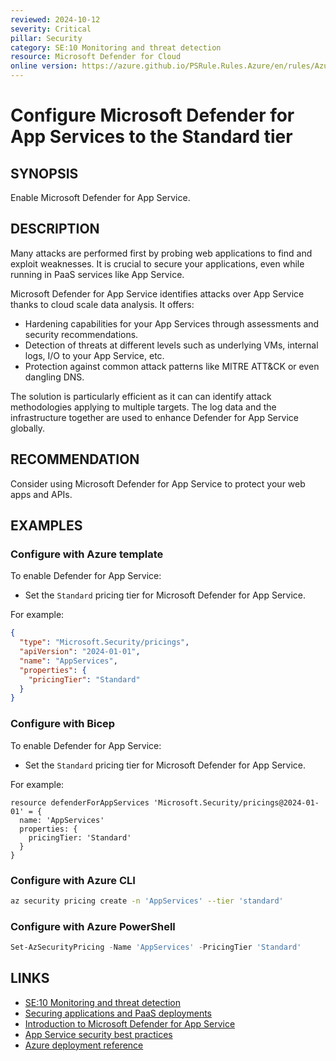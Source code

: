 ```yaml
---
reviewed: 2024-10-12
severity: Critical
pillar: Security
category: SE:10 Monitoring and threat detection
resource: Microsoft Defender for Cloud
online version: https://azure.github.io/PSRule.Rules.Azure/en/rules/Azure.Defender.AppServices/
---
```


# Configure Microsoft Defender for App Services to the Standard tier

## SYNOPSIS

Enable Microsoft Defender for App Service.

## DESCRIPTION

Many attacks are performed first by probing web applications to find and exploit weaknesses.
It is crucial to secure your applications, even while running in PaaS services like App Service.

Microsoft Defender for App Service identifies attacks over App Service thanks to cloud scale data analysis.
It offers:

- Hardening capabilities for your App Services through assessments and security recommendations.
- Detection of threats at different levels such as underlying VMs, internal logs, I/O to your App Service, etc.
- Protection against common attack patterns like MITRE ATT&CK or even dangling DNS.

The solution is particularly efficient as it can can identify attack methodologies applying to multiple targets.
The log data and the infrastructure together are used to enhance Defender for App Service globally.

## RECOMMENDATION

Consider using Microsoft Defender for App Service to protect your web apps and APIs.

## EXAMPLES

### Configure with Azure template

To enable Defender for App Service:

- Set the `Standard` pricing tier for Microsoft Defender for App Service.

For example:

```json
{
  "type": "Microsoft.Security/pricings",
  "apiVersion": "2024-01-01",
  "name": "AppServices",
  "properties": {
    "pricingTier": "Standard"
  }
}
```

### Configure with Bicep

To enable Defender for App Service:

- Set the `Standard` pricing tier for Microsoft Defender for App Service.

For example:

```bicep
resource defenderForAppServices 'Microsoft.Security/pricings@2024-01-01' = {
  name: 'AppServices'
  properties: {
    pricingTier: 'Standard'
  }
}
```

<!-- external:avm avm/ptn/security/security-center appServicesPricingTier -->

### Configure with Azure CLI

```bash
az security pricing create -n 'AppServices' --tier 'standard'
```

### Configure with Azure PowerShell

```powershell
Set-AzSecurityPricing -Name 'AppServices' -PricingTier 'Standard'
```

## LINKS

- [SE:10 Monitoring and threat detection](https://learn.microsoft.com/azure/well-architected/security/monitor-threats)
- [Securing applications and PaaS deployments](https://learn.microsoft.com/azure/security/fundamentals/paas-deployments)
- [Introduction to Microsoft Defender for App Service](https://learn.microsoft.com/azure/defender-for-cloud/defender-for-app-service-introduction)
- [App Service security best practices](https://learn.microsoft.com/azure/security/fundamentals/paas-applications-using-app-services)
- [Azure deployment reference](https://learn.microsoft.com/azure/templates/microsoft.security/pricings)
